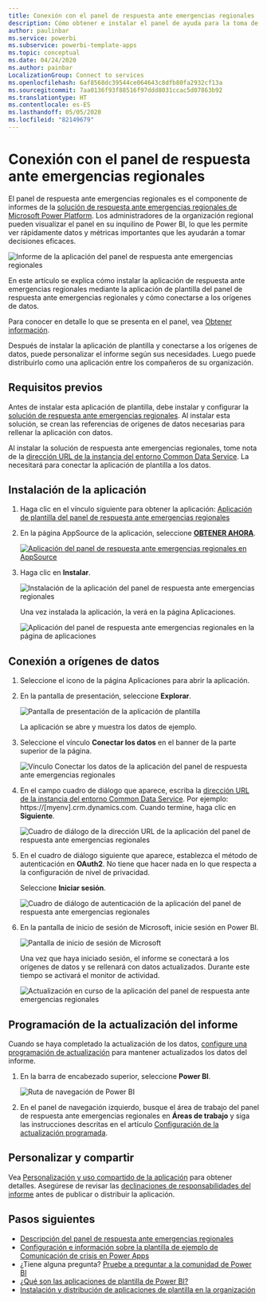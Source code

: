 ```yaml
---
title: Conexión con el panel de respuesta ante emergencias regionales
description: Cómo obtener e instalar el panel de ayuda para la toma de decisiones de la COVID-19 para la aplicación de plantilla de respuesta ante emergencias regionales y cómo conectarse a los datos
author: paulinbar
ms.service: powerbi
ms.subservice: powerbi-template-apps
ms.topic: conceptual
ms.date: 04/24/2020
ms.author: painbar
LocalizationGroup: Connect to services
ms.openlocfilehash: 6af8568dc39544ce064643c8dfb80fa2932cf13a
ms.sourcegitcommit: 7aa0136f93f88516f97ddd8031ccac5d07863b92
ms.translationtype: HT
ms.contentlocale: es-ES
ms.lasthandoff: 05/05/2020
ms.locfileid: "82149679"
---
```

# <a name="connect-to-the-regional-emergency-response-dashboard"></a>Conexión con el panel de respuesta ante emergencias regionales
El panel de respuesta ante emergencias regionales es el componente de informes de la [solución de respuesta ante emergencias regionales de Microsoft Power Platform](https://docs.microsoft.com/powerapps/sample-apps/regional-emergency-response/overview). Los administradores de la organización regional pueden visualizar el panel en su inquilino de Power BI, lo que les permite ver rápidamente datos y métricas importantes que les ayudarán a tomar decisiones eficaces.

![Informe de la aplicación del panel de respuesta ante emergencias regionales](media/service-connect-to-regional-emergency-response/service-regional-emergency-response-app-report.png)

En este artículo se explica cómo instalar la aplicación de respuesta ante emergencias regionales mediante la aplicación de plantilla del panel de respuesta ante emergencias regionales y cómo conectarse a los orígenes de datos.

Para conocer en detalle lo que se presenta en el panel, vea [Obtener información](https://docs.microsoft.com/powerapps/sample-apps/regional-emergency-response/portals-admin-reporting#get-insights).

Después de instalar la aplicación de plantilla y conectarse a los orígenes de datos, puede personalizar el informe según sus necesidades. Luego puede distribuirlo como una aplicación entre los compañeros de su organización.

## <a name="prerequisites"></a>Requisitos previos

Antes de instalar esta aplicación de plantilla, debe instalar y configurar la [solución de respuesta ante emergencias regionales](https://docs.microsoft.com/powerapps/sample-apps/regional-emergency-response/deploy). Al instalar esta solución, se crean las referencias de orígenes de datos necesarias para rellenar la aplicación con datos.

Al instalar la solución de respuesta ante emergencias regionales, tome nota de la [dirección URL de la instancia del entorno Common Data Service](https://docs.microsoft.com/powerapps/sample-apps/regional-emergency-response/deploy#step-5-configure-and-publish-power-bi-dashboard). La necesitará para conectar la aplicación de plantilla a los datos.

## <a name="install-the-app"></a>Instalación de la aplicación

1. Haga clic en el vínculo siguiente para obtener la aplicación: [Aplicación de plantilla del panel de respuesta ante emergencias regionales](https://appsource.microsoft.com/product/power-bi/powerapps_cxo.regional_response)

1. En la página AppSource de la aplicación, seleccione [**OBTENER AHORA**](https://appsource.microsoft.com/product/power-bi/powerapps_cxo.regional_response).

    [![Aplicación del panel de respuesta ante emergencias regionales en AppSource](media/service-connect-to-regional-emergency-response/service-regional-emergency-response-app-appsource-get-it-now.png)](https://appsource.microsoft.com/product/power-bi/powerapps_cxo.regional_response)

1. Haga clic en **Instalar**. 

    ![Instalación de la aplicación del panel de respuesta ante emergencias regionales](media/service-connect-to-regional-emergency-response/service-regional-emergency-response-select-install.png)

    Una vez instalada la aplicación, la verá en la página Aplicaciones.

   ![Aplicación del panel de respuesta ante emergencias regionales en la página de aplicaciones](media/service-connect-to-regional-emergency-response/service-regional-emergency-response-app-apps-page-icon.png)

## <a name="connect-to-data-sources"></a>Conexión a orígenes de datos

1. Seleccione el icono de la página Aplicaciones para abrir la aplicación.

1. En la pantalla de presentación, seleccione **Explorar**.

   ![Pantalla de presentación de la aplicación de plantilla](media/service-connect-to-regional-emergency-response/service-regional-emergency-response-app-splash-screen.png)

   La aplicación se abre y muestra los datos de ejemplo.

1. Seleccione el vínculo **Conectar los datos** en el banner de la parte superior de la página.

   ![Vínculo Conectar los datos de la aplicación del panel de respuesta ante emergencias regionales](media/service-connect-to-regional-emergency-response/service-regional-emergency-response-app-connect-data.png)

1. En el campo cuadro de diálogo que aparece, escriba la [dirección URL de la instancia del entorno Common Data Service](https://docs.microsoft.com/powerapps/sample-apps/emergency-response/deploy-configure#publish-the-power-bi-dashboard). Por ejemplo: https://[myenv].crm.dynamics.com. Cuando termine, haga clic en **Siguiente**.

   ![Cuadro de diálogo de la dirección URL de la aplicación del panel de respuesta ante emergencias regionales](media/service-connect-to-regional-emergency-response/service-regional-emergency-response-app-url-dialog.png)

1. En el cuadro de diálogo siguiente que aparece, establezca el método de autenticación en **OAuth2**. No tiene que hacer nada en lo que respecta a la configuración de nivel de privacidad.

   Seleccione **Iniciar sesión**.

   ![Cuadro de diálogo de autenticación de la aplicación del panel de respuesta ante emergencias regionales](media/service-connect-to-regional-emergency-response/service-regional-emergency-response-app-authentication-dialog.png)

1. En la pantalla de inicio de sesión de Microsoft, inicie sesión en Power BI.

   ![Pantalla de inicio de sesión de Microsoft](media/service-connect-to-regional-emergency-response/service-regional-emergency-response-app-microsoft-login.png)

   Una vez que haya iniciado sesión, el informe se conectará a los orígenes de datos y se rellenará con datos actualizados. Durante este tiempo se activará el monitor de actividad.

   ![Actualización en curso de la aplicación del panel de respuesta ante emergencias regionales](media/service-connect-to-regional-emergency-response/service-regional-emergency-response-app-refresh-monitor.png)

## <a name="schedule-report-refresh"></a>Programación de la actualización del informe

Cuando se haya completado la actualización de los datos, [configure una programación de actualización](../refresh-scheduled-refresh.md) para mantener actualizados los datos del informe.

1. En la barra de encabezado superior, seleccione **Power BI**.

   ![Ruta de navegación de Power BI](media/service-connect-to-regional-emergency-response/service-regional-emergency-response-app-powerbi-breadcrumb.png)

1. En el panel de navegación izquierdo, busque el área de trabajo del panel de respuesta ante emergencias regionales en **Áreas de trabajo** y siga las instrucciones descritas en el artículo [Configuración de la actualización programada](../refresh-scheduled-refresh.md).

## <a name="customize-and-share"></a>Personalizar y compartir

Vea [Personalización y uso compartido de la aplicación](../service-template-apps-install-distribute.md#customize-and-share-the-app) para obtener detalles. Asegúrese de revisar las [declinaciones de responsabilidades del informe](https://docs.microsoft.com/powerapps/sample-apps/regional-emergency-response/overview#disclaimer) antes de publicar o distribuir la aplicación.

## <a name="next-steps"></a>Pasos siguientes
* [Descripción del panel de respuesta ante emergencias regionales](https://docs.microsoft.com/powerapps/sample-apps/regional-emergency-response/portals-admin-reporting#get-insights)
* [Configuración e información sobre la plantilla de ejemplo de Comunicación de crisis en Power Apps](https://docs.microsoft.com/powerapps/maker/canvas-apps/sample-crisis-communication-app)
* ¿Tiene alguna pregunta? [Pruebe a preguntar a la comunidad de Power BI](https://community.powerbi.com/)
* [¿Qué son las aplicaciones de plantilla de Power BI?](../service-template-apps-overview.md)
* [Instalación y distribución de aplicaciones de plantilla en la organización](../service-template-apps-install-distribute.md)
